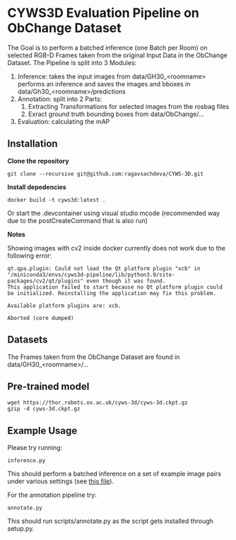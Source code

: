 # CYWS3D Evaluation Pipeline on ObChange Dataset
The Goal is to perform a batched inference (one Batch per Room) on selected RGB-D
Frames taken from the original Input Data in the ObChange Dataset. The Pipeline is split into
3 Modules: 
1. Inference: takes the input images from data/GH30_\<roomname\> performs an inference and saves the images and bboxes in data/Gh30_\<roomname\>/predictions
2. Annotation: split into 2 Parts: 
    1. Extracting Transformations for selected images from the rosbag files
    2. Exract ground truth bounding boxes from data/ObChange/...
3. Evaluation: calculating the mAP



## Installation

**Clone the repository**

```
git clone --recursive git@github.com:ragavsachdeva/CYWS-3D.git
```

**Install depedencies**

```
docker build -t cyws3d:latest .
```

Or start the .devcontainer using visual studio mcode (recommended way due to the postCreateCommand that is also run)

**Notes**

Showing images with cv2 inside docker currently does not work due to the following error:
```
qt.qpa.plugin: Could not load the Qt platform plugin "xcb" in "/miniconda3/envs/cyws3d-pipeline/lib/python3.9/site-packages/cv2/qt/plugins" even though it was found.
This application failed to start because no Qt platform plugin could be initialized. Reinstalling the application may fix this problem.

Available platform plugins are: xcb.

Aborted (core dumped)
```


## Datasets

The Frames taken from the ObChange Dataset are found in data/GH30_\<roomname\>/...

## Pre-trained model

```
wget https://thor.robots.ox.ac.uk/cyws-3d/cyws-3d.ckpt.gz
gzip -d cyws-3d.ckpt.gz
```

## Example Usage

Please try running:

`inference.py`

This should perform a batched inference on a set of example image pairs under various settings (see [this file](demo_data/input_metadata.yml)).


For the annotation pipeline try:

`annotate.py`

This should run scripts/annotate.py as the script gets installed through setup.py.
